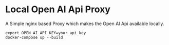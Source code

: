 # Local Open AI Api Proxy

A Simple nginx based Proxy which makes the Open AI Api available locally.

```
export OPEN_AI_API_KEY=your_api_key
docker-compose up --build
```
